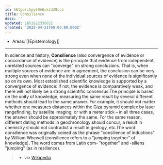 ```yaml
---
id: h6tporihpy50e6ukzd20ccz
title: Consilience
desc: ''
updated: 1652622336021
created: '2022-04-21T00:00:00.000Z'
---
```


- Areas: [[Epistemology]]

***
In science and history, **Consilience** (also convergence of evidence or concordance of evidence) is the principle that evidence from independent, unrelated sources can "converge" on strong conclusions. That is, when multiple sources of evidence are in agreement, the conclusion can be very strong even when none of the individual sources of evidence is significantly so on its own. Most established scientific knowledge is supported by a convergence of evidence: if not, the evidence is comparatively weak, and there will not likely be a strong scientific consensus.The principle is based on the unity of knowledge; measuring the same result by several different methods should lead to the same answer. For example, it should not matter whether one measures distances within the Giza pyramid complex by laser rangefinding, by satellite imaging, or with a meter stick – in all three cases, the answer should be approximately the same. For the same reason, different dating methods in geochronology should concur, a result in chemistry should not contradict a result in geology, etc.The word consilience was originally coined as the phrase "consilience of inductions" by William Whewell (consilience refers to a "jumping together" of knowledge). The word comes from Latin com- "together" and -siliens "jumping" (as in resilience). 
> - via [Wikipedia](https://en.wikipedia.org/wiki/Consilience)
